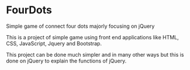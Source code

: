 # FourDots
Simple game of connect four dots majorly focusing on jQuery

This is a project of simple game using front end applications like HTML, CSS, JavaScript, Jquery and Bootstrap.

This project can be done much simpler and in many other ways but this is done on jQuery to explain the functions of jQuery.


